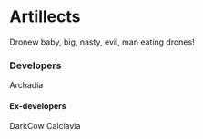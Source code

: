Artillects
==========

Dronew baby, big, nasty, evil, man eating drones!

### Developers
Archadia

#### Ex-developers
DarkCow
Calclavia
